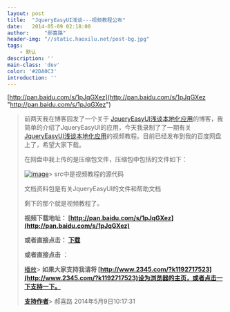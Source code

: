 ```yaml
---
layout: post
title:  "JqueryEasyUI浅谈---视频教程公布"
date:   2014-05-09 02:18:00
author:     "郝喜路"
header-img: "//static.haoxilu.net/post-bg.jpg"
tags:
    - 默认
description: ''
main-class: 'dev'
color: '#2DA0C3'
introduction: ''
---
```

[http://pan.baidu.com/s/1pJqGXez](http://pan.baidu.com/s/1pJqGXez "http://pan.baidu.com/s/1pJqGXez")

> 前两天我在博客园发了一个关于 [JqueryEasyUI浅谈本地化应用](http://www.cnblogs.com/haoxilu/p/3715559.html)的博客，我简单的介绍了JqueryEasyUI的应用，今天我录制了了一期有关 [JqueryEasyUI浅谈本地化应用](http://www.cnblogs.com/haoxilu/p/3715559.html)的视频教程。目前已经发布到我的百度网盘上了，希望大家下载。
> 
> 在网盘中我上传的是压缩包文件，压缩包中包括的文件如下：
> 
> [![image](http://images.cnitblog.com/blog/578906/201405/091017280425574.png "image")](http://images.cnitblog.com/blog/578906/201405/091017273232188.png)> src中是视频教程的源代码
> 
> 文档资料包是有关JqueryEasyUI的文件和帮助文档
> 
> 剩下的那个就是视频教程了。
> 
> **视频下载地址： [http://pan.baidu.com/s/1pJqGXez](http://pan.baidu.com/s/1pJqGXez)**
> 
> **或者直接点击： [下载](http://pan.baidu.com/s/1pJqGXez)**
> 
> **或者直接点击** ：
> 
> [播放](http://www.tudou.com/programs/view/NERNLisOhDs/?resourceId=374939362_06_02_99)> **如果大家支持我请将 [http://www.2345.com/?k1192717523](http://www.2345.com/?k1192717523)设为浏览器的主页，或者点击一下支持一下。**
> 
> [**支持作者**](http://www.2345.com/?k1192717523)> 郝喜路 2014年5月9日10:17:31